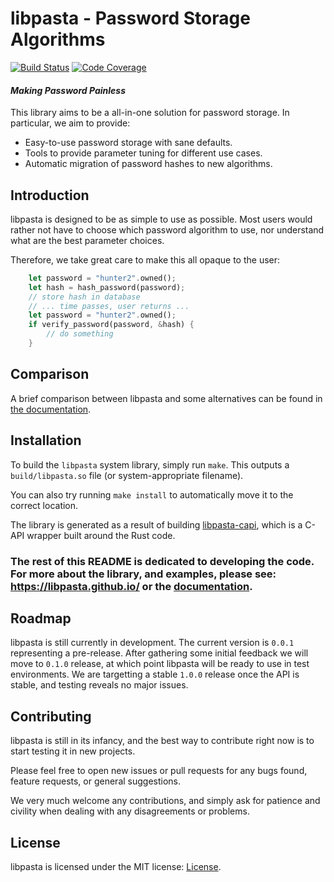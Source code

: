 libpasta - Password Storage Algorithms
===================================

[![Build Status][build_badge]][build_status]
[![Code Coverage][coverage_badge]][coverage_report]

#### _Making Password Painless_

This library aims to be a all-in-one solution for password storage. In
particular, we aim to provide:

 - Easy-to-use password storage with sane defaults.
 - Tools to provide parameter tuning for different use cases.
 - Automatic migration of password hashes to new algorithms.


## Introduction

libpasta is designed to be as simple to use as possible. Most users would rather
not have to choose which password algorithm to use, nor understand what 
are the best parameter choices. 

Therefore, we take great care to make this all opaque to the user:

```rust
    let password = "hunter2".owned();
    let hash = hash_password(password);
    // store hash in database
    // ... time passes, user returns ...
    let password = "hunter2".owned();
    if verify_password(password, &hash) {
        // do something
    }
```

## Comparison

A brief comparison between libpasta and some alternatives can be found
in [the documentation](https://libpasta.github.io/introduction/alternatives/).


## Installation

To build the `libpasta` system library, simply run `make`. This outputs
a `build/libpasta.so` file (or system-appropriate filename).

You can also try running `make install` to automatically move it to the correct
location.

The library is generated as a result of building [libpasta-capi](libpasta-capi/),
which is a C-API wrapper built around the Rust code.

### The rest of this README is dedicated to developing the code. For more about the library, and examples, please see: https://libpasta.github.io/ or the [documentation](https://docs.rs/libpasta/).

## Roadmap

libpasta is still currently in development. The current version is `0.0.1`
representing a pre-release. After gathering some initial feedback we will
move to `0.1.0` release, at which point libpasta will be ready to use in 
test environments. We are targetting a stable `1.0.0` release once the API
is stable, and testing reveals no major issues.

## Contributing

libpasta is still in its infancy, and the best way to contribute right now is
to start testing it in new projects.

Please feel free to open new issues or pull requests for any bugs found, feature
requests, or general suggestions.

We very much welcome any contributions, and simply ask for patience and civility
when dealing with any disagreements or problems.

## License

libpasta is licensed under the MIT license: [License](license).


[build_badge]: https://travis-ci.org/libpasta/libpasta.svg?branch=master
[build_status]: https://travis-ci.org/libpasta/libpasta
[coverage_badge]: https://codecov.io/gh/libpasta/libpasta/graph/badge.svg
[coverage_report]: https://codecov.io/gh/libpasta/libpasta/
[documentation]: https://libpasta.github.io/doc/libpasta/
[license]: LICENSE.md
